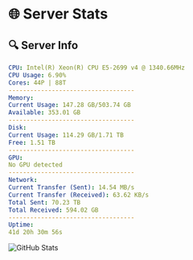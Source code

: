 # 🌐 Server Stats
## 🔍 Server Info
```yaml
CPU: Intel(R) Xeon(R) CPU E5-2699 v4 @ 1340.66MHz
CPU Usage: 6.90%
Cores: 44P | 88T
-----------------------------------
Memory:
Current Usage: 147.28 GB/503.74 GB
Available: 353.01 GB
-----------------------------------
Disk:
Current Usage: 114.29 GB/1.71 TB
Free: 1.51 TB
-----------------------------------
GPU:
No GPU detected
-----------------------------------
Network:
Current Transfer (Sent): 14.54 MB/s
Current Transfer (Received): 63.62 KB/s
Total Sent: 70.23 TB
Total Received: 594.02 GB
-----------------------------------
Uptime:
41d 20h 30m 56s
```
![GitHub Stats](https://img.shields.io/badge/Updated-2025-04-18_17:53:45-blue)